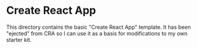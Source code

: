 # Create React App

This directory contains the basic "Create React App" template. It has been "ejected" from CRA so I can use it as a basis for modifications to my own starter kit.
